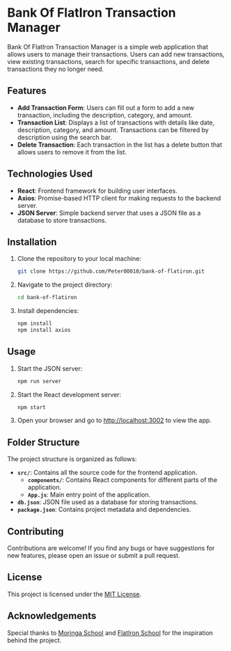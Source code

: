 # Bank Of FlatIron Transaction Manager

Bank Of FlatIron Transaction Manager is a simple web application that allows users to manage their transactions. Users can add new transactions, view existing transactions, search for specific transactions, and delete transactions they no longer need.

## Features

- **Add Transaction Form**: Users can fill out a form to add a new transaction, including the description, category, and amount.
- **Transaction List**: Displays a list of transactions with details like date, description, category, and amount. Transactions can be filtered by description using the search bar.
- **Delete Transaction**: Each transaction in the list has a delete button that allows users to remove it from the list.

## Technologies Used

- **React**: Frontend framework for building user interfaces.
- **Axios**: Promise-based HTTP client for making requests to the backend server.
- **JSON Server**: Simple backend server that uses a JSON file as a database to store transactions.

## Installation

1. Clone the repository to your local machine:

    ```bash
    git clone https://github.com/Peter00010/bank-of-flatiron.git
    ```

2. Navigate to the project directory:

    ```bash
    cd bank-of-flatiron
    ```

3. Install dependencies:

    ```bash
    npm install
    npm install axios
    ```

## Usage

1. Start the JSON server:

    ```bash
    npm run server
    ```

2. Start the React development server:

    ```bash
    npm start
    ```

3. Open your browser and go to [http://localhost:3002](http://localhost:3002) to view the app.

## Folder Structure

The project structure is organized as follows:

- **`src/`**: Contains all the source code for the frontend application.
  - **`components/`**: Contains React components for different parts of the application.
  - **`App.js`**: Main entry point of the application.
- **`db.json`**: JSON file used as a database for storing transactions.
- **`package.json`**: Contains project metadata and dependencies.

## Contributing

Contributions are welcome! If you find any bugs or have suggestions for new features, please open an issue or submit a pull request.

## License

This project is licensed under the [MIT License](LICENSE).

## Acknowledgements

Special thanks to [Moringa School](https://moringaschool.com/) and [FlatIron School](https://flatironschool.com/) for the inspiration behind the project.

